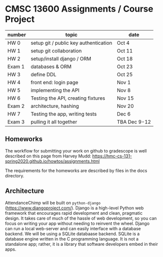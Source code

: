 # CMSC 13600 Assignments / Course Project

| number | topic | date  | 
| --- | --- | -- | 
| HW 0 | setup git / public key authentication |  Oct 4 | 
| HW 1 | setup git collaboration  |  Oct 11 | 
| HW 2 | setup/install django / ORM | Oct 18 | 
| Exam 1 | databases & ORM | Oct 23 | 
| HW 3 | define DDL  |  Oct 25 | 
| HW 4 | front end: login page |  Nov 1 | 
| HW 5 | implementing the API |  Nov 8 | 
| HW 6 | Testing the API, creating fixtures | Nov 15  |
| Exam 2 | architecture, hashing | Nov 20 | 
| HW 7 | Testing the app, writing tests  | Dec 6 | 
| Exam 3 |  pulling it all together |  TBA Dec 9-12  | 


## Homeworks

The workflow for submitting your work on github to gradescope is well described on this page from Harvey Mudd: https://hmc-cs-131-spring2020.github.io/howtos/assignments.html

The requirements for the homeworks are described by files in the docs directory.  

## Architecture
AttendanceChimp will be built on `python-django` (https://www.djangoproject.com/). Django is a high-level Python web framework that encourages rapid development and clean, pragmatic design. It takes care of much of the hassle of web development, so you can focus on writing your app without needing to reinvent the wheel. Django can run a local web-server and can easily interface with a database backend. We will be using a SQLite databaase backend. SQLite is a database engine written in the C programming language. It is not a standalone app; rather, it is a library that software developers embed in their apps.
